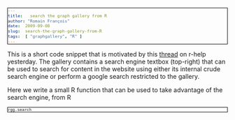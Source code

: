 ```yaml
---
title:   search the graph gallery from R
author: "Romain François"
date:  2009-09-08
slug:  search-the-graph-gallery-from-R
tags:  [ "graphgallery", "R" ]
---
```

<div class="post-content">
<style>
pre{
font-size:xx-small !important ;
border: 1px black solid; 
}
</style>
<p>This is a short code snippet that is motivated by this <a href="http://www.nabble.com/Andrews-plot-td25330696.html">thread</a> on r-help yesterday. The gallery contains a search engine textbox (top-right) that can be used to search for content in the website using either its internal crude search engine or perform a google search restricted to the gallery. </p>

<p>Here we write a small R function that can be used to take advantage of the search engine, from R</p>

<pre>
rgg.search </pre>
</div>
